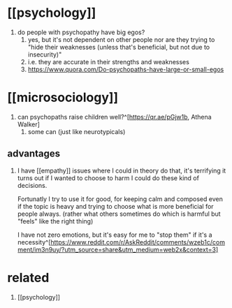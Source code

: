 # [[psychology]]
1. do people with psychopathy have big egos?
	1. yes, but it's not dependent on other people nor are they trying to "hide their weaknesses (unless that's beneficial, but not due to insecurity)"
	2. i.e. they are accurate in their strengths and weaknesses
	3. https://www.quora.com/Do-psychopaths-have-large-or-small-egos

# [[microsociology]]
1. can psychopaths raise children well?^[https://qr.ae/pGjw1b, Athena Walker]
	1. some can (just like neurotypicals)

## advantages
1. I have [[empathy]] issues where I could in theory do that, it's terrifying it turns out if I wanted to choose to harm I could do these kind of decisions.

	Fortunatly I try to use it for good, for keeping calm and composed even if the topic is heavy and trying to choose what is more beneficial for people always. (rather what others sometimes do which is harmful but "feels" like the right thing)
	
	I have not zero emotions, but it's easy for me to "stop them" if it's a necessity^[https://www.reddit.com/r/AskReddit/comments/wzeb1c/comment/im3n9uy/?utm_source=share&utm_medium=web2x&context=3]

# related
1. [[psychology]]